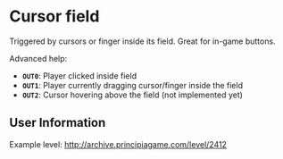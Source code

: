 # Cursor field
Triggered by cursors or finger inside its field. Great for in-game buttons.

Advanced help:
- **`OUT0`**: Player clicked inside field
- **`OUT1`**: Player currently dragging cursor/finger inside the field
- **`OUT2`**: Cursor hovering above the field (not implemented yet)

## User Information
Example level: http://archive.principiagame.com/level/2412